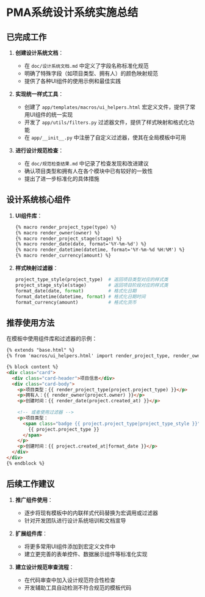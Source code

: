 # PMA系统设计系统实施总结

## 已完成工作

1. **创建设计系统文档**：
   - 在 `doc/设计系统文档.md` 中定义了字段名称标准化规范
   - 明确了特殊字段（如项目类型、拥有人）的颜色映射规范
   - 提供了各种UI组件的使用示例和最佳实践

2. **实现统一样式工具**：
   - 创建了 `app/templates/macros/ui_helpers.html` 宏定义文件，提供了常用UI组件的统一实现
   - 开发了 `app/utils/filters.py` 过滤器文件，提供了样式映射和格式化功能
   - 在 `app/__init__.py` 中注册了自定义过滤器，使其在全局模板中可用

3. **进行设计规范检查**：
   - 在 `doc/规范检查结果.md` 中记录了检查发现和改进建议
   - 确认项目类型和拥有人在各个模块中已有较好的一致性
   - 提出了进一步标准化的具体措施

## 设计系统核心组件

1. **UI组件库**：
   ```html
   {% macro render_project_type(type) %}
   {% macro render_owner(owner) %}
   {% macro render_project_stage(stage) %}
   {% macro render_date(date, format='%Y-%m-%d') %}
   {% macro render_datetime(datetime, format='%Y-%m-%d %H:%M') %}
   {% macro render_currency(amount) %}
   ```

2. **样式映射过滤器**：
   ```python
   project_type_style(project_type)  # 返回项目类型对应的样式类
   project_stage_style(stage)        # 返回项目阶段对应的样式类
   format_date(date, format)         # 格式化日期
   format_datetime(datetime, format) # 格式化日期时间
   format_currency(amount)           # 格式化货币
   ```

## 推荐使用方法

在模板中使用组件库和过滤器的示例：

```html
{% extends "base.html" %}
{% from 'macros/ui_helpers.html' import render_project_type, render_owner, render_date %}

{% block content %}
<div class="card">
  <div class="card-header">项目信息</div>
  <div class="card-body">
    <p>项目类型：{{ render_project_type(project.project_type) }}</p>
    <p>拥有人：{{ render_owner(project.owner) }}</p>
    <p>创建时间：{{ render_date(project.created_at) }}</p>
    
    <!-- 或者使用过滤器 -->
    <p>项目类型：
      <span class="badge {{ project.project_type|project_type_style }}">
        {{ project.project_type }}
      </span>
    </p>
    <p>创建时间：{{ project.created_at|format_date }}</p>
  </div>
</div>
{% endblock %}
```

## 后续工作建议

1. **推广组件使用**：
   - 逐步将现有模板中的内联样式代码替换为宏调用或过滤器
   - 针对开发团队进行设计系统培训和文档宣导

2. **扩展组件库**：
   - 将更多常用UI组件添加到宏定义文件中
   - 建立更完善的表单控件、数据展示组件等标准化实现

3. **建立设计规范审查流程**：
   - 在代码审查中加入设计规范符合性检查
   - 开发辅助工具自动检测不符合规范的模板代码 